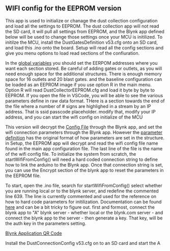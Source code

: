 ## WIFI config for the EEPROM version ##

This app is used to initialize or chanage the dust collection configuration and load all the settings to EEPROM.   The dust collection app will not read the SD card, it will pull all settings from EEPROM, and the Blynk app defined below will be used to change those settings once your MCU is initilized.   To initilze the MCU, install the DustGatesDefinition v53.cfg onto an SD card, and load this .ino onto the board.   Setup will read all the config sections and give you menu options to load read sections of the confiuration.   

In the [global variables](https://github.com/cwiegert/DustCollectionEEPROM/blob/main/DustCollection_v60_10_10_2021/EEPROM_Writer_DustCollector/DustCollectorGlobals.h) you should set the EERPOM addresses where you want each section stored.   Be careful of adding gates or outlets, as you will need enough space for the additional structures.   There is enough memory space for 16 outlets and 20 blast gates.  and the baseline configuration can be loaded as an EEPROM image if you use option R in the main menu.   Option R will read DustCollectorEEPROM.cfg and load it byte by byte to EEPROM.   If you open the file in VSCode, you will be able to see the various parameters define in raw data format.   THere is a section towards the end of the file where a number of # signs are highlighed in a stream by an IP address.   That is ssid passcode placeholder.    modify that, modify your IP address, and you can start the wifi config on initialize of the MCU

This version will decrypt the [Config File](https://github.com/cwiegert/DustCollectionEEPROM/blob/main/DustCollection_v60_10_10_2021/EEPROM_Writer_DustCollector/DustWifi%20v53.cfg) through the Blynk app, and set the wifi connection parameters through the Blynk app.   However the [parameter definition](https://github.com/cwiegert/DustCollectionEEPROM/blob/main/DustCollection_v60_10_10_2021/DustWifi%20v53%20--%20keep%20this%20around%20for%20restore.cfg) has the original format of how parameters are set in the structure.    in Setup, the EEPROM app will decrypt and read the wifi config file name found in the main app configuration file.   The last line of the file is the name of the wifi config file.   To initialize the system from scratch, the startWifiFromConfig() will need a hard coded connection string to define how to link the arduino to the Blynk app.  Once that connection string is set, you can use the Encrypt section of the blynk app to reset the parameters in the EEPROM file.    

To start, open the .ino file, search for startWifiFromConfig() select whether you are running local or to the blynk server, and redefine the commented line 639.   The line is currently commented and used for the reference on how to hard code parameters for initilization.   Documentation can be found [here](blynk.io) and can be a bit tricky to figure out.   first and formost, connect the blynk app to "A" blynk server - whether local or the blynk.com server - and connect the blynk app to the server - then generate a key.   That key, will be the auth key in the parameters setting.

[Blynk Application QR Code](https://github.com/cwiegert/DustCollectionEEPROM/blob/main/DustCollection_v60_10_10_2021/BlynkApplication.jpeg)

Install the DustConnectionConfig v53.cfg on to an SD card and start the A  

